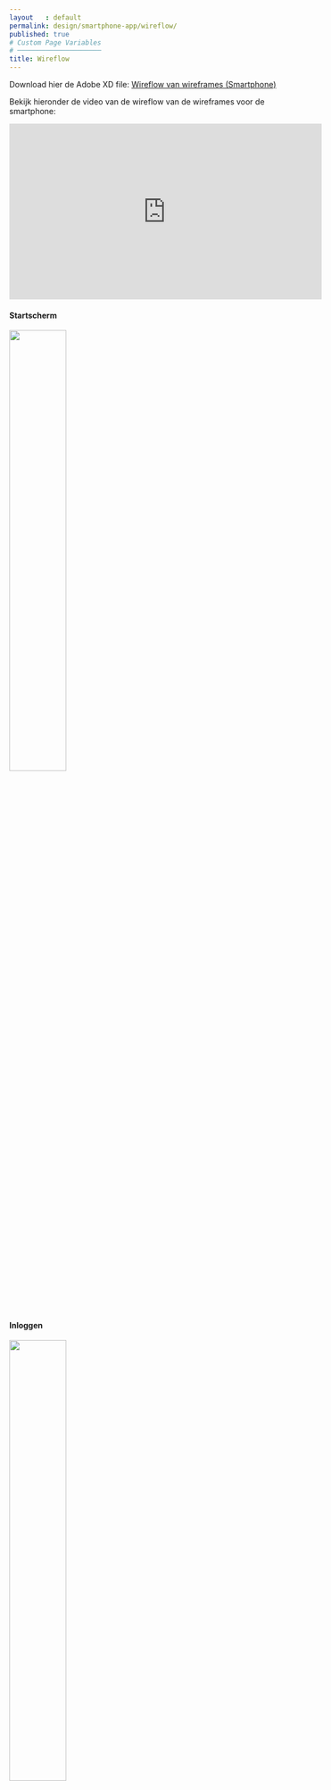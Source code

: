 ```yaml
---
layout   : default
permalink: design/smartphone-app/wireflow/
published: true
# Custom Page Variables
# ─────────────────────
title: Wireflow
---
```


Download hier de Adobe XD file: <a href="/1718-nmd3-project-clauwers_cocquyt/assets/img/smartphonewireflow.xd" download>  Wireflow van wireframes (Smartphone) </a>

Bekijk hieronder de video van de wireflow van de wireframes voor de smartphone: 
<iframe width="560" height="315" src="https://www.youtube.com/embed/rRS_AigRpn8" frameborder="0" allow="autoplay; encrypted-media" allowfullscreen></iframe>

#### Startscherm
<img src="/1718-nmd3-project-clauwers_cocquyt/assets/img/startpagina.jpg" width="45%" class="visualssmartphone"/>

#### Inloggen
<img src="/1718-nmd3-project-clauwers_cocquyt/assets/img/inloggen.jpg" width="45%" class="visualssmartphone"/>

#### Registreren
<img src="/1718-nmd3-project-clauwers_cocquyt/assets/img/registreren.jpg" width="45%" class="visualssmartphone"/>
<img src="/1718-nmd3-project-clauwers_cocquyt/assets/img/registreren2.jpg" width="45%" class="visualssmartphone"/>
<img src="/1718-nmd3-project-clauwers_cocquyt/assets/img/registreren3.jpg" width="45%" class="visualssmartphone"/>

#### Home
<img src="/1718-nmd3-project-clauwers_cocquyt/assets/img/home.jpg" width="45%" class="visualssmartphone"/>

#### Scannen
<img src="/1718-nmd3-project-clauwers_cocquyt/assets/img/scan1.jpg" width="45%" class="visualssmartphone"/>
<img src="/1718-nmd3-project-clauwers_cocquyt/assets/img/scan2.jpg" width="45%" class="visualssmartphone"/>
<img src="/1718-nmd3-project-clauwers_cocquyt/assets/img/scan3.jpg" width="45%" class="visualssmartphone"/>
<img src="/1718-nmd3-project-clauwers_cocquyt/assets/img/scan4.jpg" width="45%" class="visualssmartphone"/>
<img src="/1718-nmd3-project-clauwers_cocquyt/assets/img/scan5.jpg" width="45%" class="visualssmartphone"/>

#### Forum
<img src="/1718-nmd3-project-clauwers_cocquyt/assets/img/forum3.jpg" width="45%" class="visualssmartphone"/>
<img src="/1718-nmd3-project-clauwers_cocquyt/assets/img/forum4.jpg" width="42%" class="visualssmartphone"/>

#### Mijn muziek
<img src="/1718-nmd3-project-clauwers_cocquyt/assets/img/mijnmuziek1.jpg" width="45%" class="visualssmartphone"/>
<img src="/1718-nmd3-project-clauwers_cocquyt/assets/img/mijnmuziek2.jpg" width="41%" class="visualssmartphone"/>
<img src="/1718-nmd3-project-clauwers_cocquyt/assets/img/mijnmuziek3.jpg" width="45%" class="visualssmartphone"/>

#### Hamburgermenu
<img src="/1718-nmd3-project-clauwers_cocquyt/assets/img/contact1.jpg" width="45%" class="visualssmartphone"/>
<img src="/1718-nmd3-project-clauwers_cocquyt/assets/img/registreren3.jpg" width="40%" class="visualssmartphone"/>
<img src="/1718-nmd3-project-clauwers_cocquyt/assets/img/contact.jpg" width="45%" class="visualssmartphone"/>
<img src="/1718-nmd3-project-clauwers_cocquyt/assets/img/faq.jpg" width="45%" class="visualssmartphone"/>